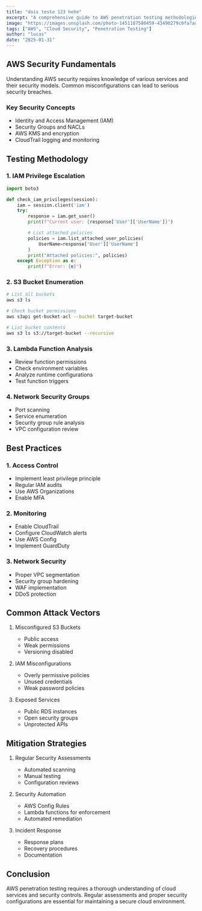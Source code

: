 ```yaml
---
title: "dois teste 123 hehe"
excerpt: "A comprehensive guide to AWS penetration testing methodologies and best practices"
image: "https://images.unsplash.com/photo-1451187580459-43490279c0fa?auto=format&fit=crop&q=80"
tags: ["AWS", "Cloud Security", "Penetration Testing"]
author: "lucas"
date: "2025-01-31"
---
```


## AWS Security Fundamentals

Understanding AWS security requires knowledge of various services and their security models. Common misconfigurations can lead to serious security breaches.

### Key Security Concepts

- Identity and Access Management (IAM)
- Security Groups and NACLs
- AWS KMS and encryption
- CloudTrail logging and monitoring

## Testing Methodology

### 1. IAM Privilege Escalation

```python
import boto3

def check_iam_privileges(session):
    iam = session.client('iam')
    try:
        response = iam.get_user()
        print(f"Current user: {response['User']['UserName']}")

        # List attached policies
        policies = iam.list_attached_user_policies(
            UserName=response['User']['UserName']
        )
        print("Attached policies:", policies)
    except Exception as e:
        print(f"Error: {e}")
```

### 2. S3 Bucket Enumeration

```bash
# List all buckets
aws s3 ls

# Check bucket permissions
aws s3api get-bucket-acl --bucket target-bucket

# List bucket contents
aws s3 ls s3://target-bucket --recursive
```

### 3. Lambda Function Analysis

- Review function permissions
- Check environment variables
- Analyze runtime configurations
- Test function triggers

### 4. Network Security Groups

- Port scanning
- Service enumeration
- Security group rule analysis
- VPC configuration review

## Best Practices

### 1. Access Control

- Implement least privilege principle
- Regular IAM audits
- Use AWS Organizations
- Enable MFA

### 2. Monitoring

- Enable CloudTrail
- Configure CloudWatch alerts
- Use AWS Config
- Implement GuardDuty

### 3. Network Security

- Proper VPC segmentation
- Security group hardening
- WAF implementation
- DDoS protection

## Common Attack Vectors

1. Misconfigured S3 Buckets

   - Public access
   - Weak permissions
   - Versioning disabled

2. IAM Misconfigurations

   - Overly permissive policies
   - Unused credentials
   - Weak password policies

3. Exposed Services
   - Public RDS instances
   - Open security groups
   - Unprotected APIs

## Mitigation Strategies

1. Regular Security Assessments

   - Automated scanning
   - Manual testing
   - Configuration reviews

2. Security Automation

   - AWS Config Rules
   - Lambda functions for enforcement
   - Automated remediation

3. Incident Response
   - Response plans
   - Recovery procedures
   - Documentation

## Conclusion

AWS penetration testing requires a thorough understanding of cloud services and security controls. Regular assessments and proper security configurations are essential for maintaining a secure cloud environment.
